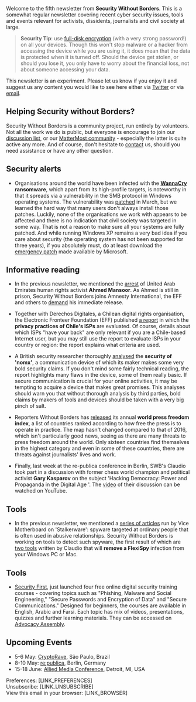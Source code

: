 Welcome to the fifth newsletter from **Security Without Borders**. This is a somewhat regular newsletter covering recent cyber security issues, tools and events relevant for activists, dissidents, journalists and civil society at large.

> **Security Tip**: use [full-disk encryption](https://securityinabox.org/en/guide/secure-file-storage/) (with a very strong password!) on all your devices. Though this won't stop malware or a hacker from accessing the device while you are using it, it does mean that the data is protected when it is turned off. Should the device get stolen, or should you lose it, you only have to worry about the financial loss, not about someone accessing your data.

This newsletter is an experiment. Please let us know if you enjoy it and suggest us any content you would like to see here either via [Twitter](https://twitter.com/swborders) or via [email](mailto:info@securitywithoutborders.org).

## Helping Security without Borders?

Security Without Borders is a community project, run entirely by volunteers. Not all the work we do is public, but everyone is encourage to join our [discussion list](https://lists.securitywithoutborders.org/mailman/listinfo/swb-public), or our [MatterMost community](https://chat.securitywithoutborders.org/community/channels/againststalkerware) - especially the latter is quite active any more. And of course, don't hesitate to [contact](mailto:info@securitywithoutborders.org) us, should you need assistance or have any other question.

## Security alerts

- Organisations around the world have been infected with the **[WannaCry](https://arstechnica.com/security/2017/05/an-nsa-derived-ransomware-worm-is-shutting-down-computers-worldwide/) ransomware**, which apart from its high-profile targets, is noteworthy in that it spreads via a vulnerability in the SMB protocol in Windows operating systems. The vulnerability was [patched](https://blogs.technet.microsoft.com/msrc/2017/04/14/protecting-customers-and-evaluating-risk/) in March, but we learned the hard way that many users don't always install those patches. Luckily, none of the organisations we work with appears to be affected and there is no indication that civil society was targeted in some way. That is not a reason to make sure all your systems are fully patched. And while running Windows XP remains a very bad idea if you care about security (the operating system has not been supported for three years), if you absolutely must, do at least download the [emergency patch](https://www.microsoft.com/en-us/download/details.aspx?id=55245) made available by Microsoft.

## Informative reading

- In the previous newsletter, we mentioned the [arrest](https://www.amnesty.org/en/latest/news/2017/03/uae-surprise-overnight-raid-leads-to-arrest-of-prominent-human-rights-defender/) of United Arab Emirates human rights activist **Ahmed Mansoor**. As Ahmed is still in prison, Security Without Borders joins Amnesty International, the EFF and others to [demand](https://www.amnesty.org/en/get-involved/take-action/free-ahmed-mansoor/) his immediate release.

- Together with Derechos Digitales, a Chilean digital rights organisation, the Electronic Fronteer Foundation (EFF) published [a report](https://www.eff.org/deeplinks/2017/04/who-has-your-back-chile-first-annual-report-seeks-find-out-which-chilean-isps) in which the **privacy practices of Chile's ISPs** are evaluated. Of course, details about which ISPs "have your back" are only relevant if you are a Chile-based Internet user, but you may still use the report to evaluate ISPs in your country or region: the report explains what criteria are used.

- A British security researcher thoroughly [analysed](https://scotthelme.co.uk/nomx-the-worlds-most-secure-communications-protocol/) the **security of 'nomx'**, a communication device of which its maker makes some very bold security claims. If you don't mind some fairly technical reading, the report highlights many flaws in the device, some of them really basic. If secure communication is crucial for your online activities, it may be tempting to acquire a device that makes great promises. This analyses should warn you that without thorough analysis by third parties, bold claims by makers of tools and devices should be taken with a very big pinch of salt.

- Reporters Without Borders has [released](https://rsf.org/en/ranking/2017) its annual **world press freedom index**, a list of countries ranked according to how free the press is to operate in practice. The map hasn't changed compared to that of 2016, which isn't particularly good news, seeing as there are many threats to press freedom around the world. Only sixteen countries find themselves in the highest category and even in some of these countries, there are threats against journalists' lives and work. 

- Finally, last week at the re-publica conference in Berlin, SWB's Claudio took part in a discussion with former chess world champion and political activist **Gary Kasparov** on the subject 'Hacking Democracy: Power and Propaganda in the Digital Age
'. The [video](https://www.youtube.com/watch?v=OjejygTTZ8c) of their discussion can be watched on YouTube.

## Tools

- In the previous newsletter, we mentioned a [series of articles](https://motherboard.vice.com/en_us/topic/when-spies-come-home) run by Vice Motherboard on 'Stalkerware': spyware targeted at ordinary people that is often used in abusive relationships. Security Without Borders is working on tools to detect such spyware, the first result of which are [two tools](https://ops.securitywithoutborders.org/flexispy/) written by Claudio that will **remove a FlexiSpy** infection from your Windows PC or Mac.

## Tools

- [Security First](https://www.secfirst.org), just launched four free online digital security training courses - covering topics such as "Phishing, Malware and Social Engineering," "Secure Passwords and Encryption of Data" and "Secure Communications." Designed for beginners, the courses are available in English, Arabic and Farsi. Each topic has mix of videos, presentations, quizzes and further learning materials. They can be accessed on [Advocacy Assembly](https://advocacyassembly.org/en/partners/securityfirst/). 

## Upcoming Events

- 5-6 May: [CryptoRave](https://cryptorave.org), São Paulo, Brazil
- 8-10 May: [re:publica](https://re-publica.de), Berlin, Germany
- 15-18 June: [Allied Media Conference](https://www.alliedmedia.org/amc), Detroit, MI, USA

Preferences: [LINK_PREFERENCES]  
Unsubscribe: [LINK_UNSUBSCRIBE]  
View this email in your browser: [LINK_BROWSER]

